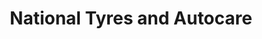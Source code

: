 ---
title: "National Tyres and Autocare"
url: /braintree/national-tyres-and-autocare/
shop: Autowerkstatt
---